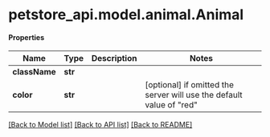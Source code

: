 # petstore_api.model.animal.Animal

#### Properties
Name | Type | Description | Notes
------------ | ------------- | ------------- | -------------
**className** | **str** |  | 
**color** | **str** |  | [optional]  if omitted the server will use the default value of "red"

[[Back to Model list]](../../README.md#documentation-for-models) [[Back to API list]](../../README.md#documentation-for-api-endpoints) [[Back to README]](../../README.md)

